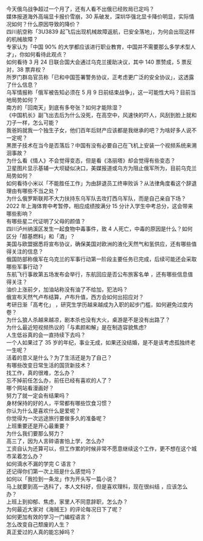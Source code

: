 今天俄乌战争超过一个月了，还有人看不出俄已经败局已定吗？  
媒体报道海外高端显卡报价雪崩，30 系破发，深圳华强北显卡降价明显，实际情况如何？什么原因导致的降价？  
四川航空称「3U3839 起飞后出现机械故障返航，已安全落地」，为何会出现这样的机械故障？  
专家认为「中国 90% 的大学都应该进行职业教育，中国并不需要那么多学术型人才」，你如何看待此观点？  
如何看待 3 月 24 日联合国大会通过乌克兰援助决议，其中 140 票赞成，5 票反对，38 票弃权？  
所罗门群岛官员称「已和中国签署警务协议，正考虑更广泛的安全协议」，这透露了什么信息？  
乌军情报称「俄军被告知必须在 5 月 9 日前结束战争」，这一可能性大吗？目前当地局势如何？  
南方的「回南天」到底有多夸张？如何才能除湿？  
《中国机长》副飞出去后为什么没死，在高空中，风速快的吓人，风刮到脸上就和刀子一样，怎么可能？  
我爸妈就我一个独生子女，他们百年后财产应该都是我继承的吧？为啥好多人说不一定呢？  
黑匣子技术在当今是否落后？中国有没有必要自己在飞机上安装一个视频系统来溯洄事故？  
为什么看《情人》不会觉得变态，但是看《洛丽塔》却会觉得有些变态？  
卫星图片显示基辅一大坝疑似决口，美媒报道或乌方为阻止俄军所为，目前乌克兰局势如何？  
如何看待小米以「不能胜任工作」为由辞退员工终审败诉？从法律角度看这个辞退理由有哪些不当之处？  
为什么俄罗斯联邦不大力扶持东乌军队去攻打西乌军队，而是自己亲自下场？  
2022 年上海体育中考暂停，相应成绩按满分 15 分计入学生中考总分，这会带来哪些影响？  
有哪些星二代证明了父母的颜值？  
四川泸州纳溪区发生一起食物中毒事件，致 4 人死亡，中毒的原因是什么？如何区分「醇基燃料」和「酒」？  
美国与欧盟据悉将宣布协议，确保美国对欧洲的液化天然气和氢供应，还有哪些值得关注的信息？  
俄国防部称俄军在乌克兰的军事行动第一阶段主要任务已完成，后续可能还会采取哪些军事行动？  
东航飞行事故第五场发布会举行，东航回应是否公布旅客名单 ，还有哪些信息值得关注？  
油价上涨前夕，加油站称没有油了不给加，犯法吗？  
俄宣布天然气卢布结算，卢布升值，西方会如何出招应对？  
考研日渐「高考化」 ，研究生学历越来越成为入职的起步门槛，如何避免过度内卷？  
为什么狼人杀越来越凉，剧本杀也没有大火，桌游是不是没有出路了？  
为什么最近短视频热议的「与素颜和解」是在制造容貌焦虑?  
人生低谷真的会一直持续下去吗？  
一个人如果过了 35 岁的年纪，事业无成，如果还没结婚，是不是该考虑孤独终老一生呢？  
活着的意义是什么？为了生活还是为了自己？  
有哪些改变日常生活的国货新技术？  
找工作，真的很难，怎么办？  
忘不掉前任怎么办，前任已经有喜欢的人了？  
哪个网站看漫画好？  
努力了就一定会有结果吗？  
身材保持的好的人，平常都有哪些饮食习惯？  
你认为什么是喜欢什么是爱呢？  
你觉得为一次远途旅行要做多久的准备呢？  
上班重要还是开心最重要？  
为什么我们要那么努力？  
高三了，因为人言碎语害怕上学，怎么办?  
工资自认为还算可以，但工作累的时候非常不愿意继续这个工作，更不想在这个城市呆着怎么办？  
如何滴水不漏的学完 C 语言？  
还记得你们第一次上班是什么感觉吗？  
如何以「我捡到一条龙」作为开头写一篇小说？  
马上就要到高一选科了，本人文科好，但是喜欢理科，现在很纠结 ，应该怎么办？  
上班上到抑郁、焦虑，家里人不同意辞职，怎么办？  
为何最近大家对《海贼王》的评论每况日下了呢？  
如何更加有效的学习一门编程语言？  
怎么改变自己颓废的人生？  
真正爱过的人真的能忘掉吗？  
